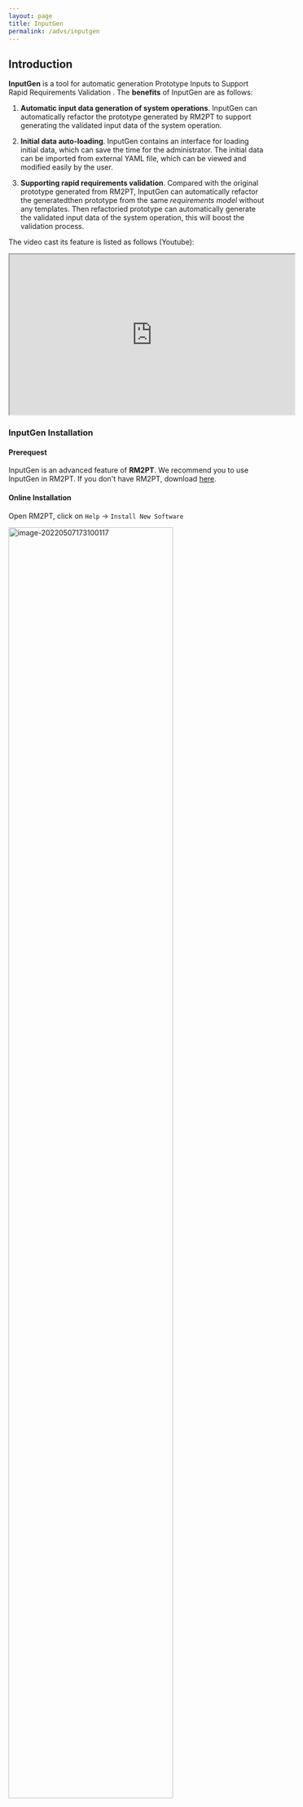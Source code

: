 ```yaml
---
layout: page
title: InputGen
permalink: /advs/inputgen
---
```


## Introduction

**InputGen** is a tool for automatic generation Prototype Inputs to Support Rapid Requirements Validation
. The **benefits** of InputGen are as follows:

1. **Automatic input data generation of system operations**. InputGen can automatically refactor the prototype generated by RM2PT to support generating the validated input data of the system operation.

2. **Initial data auto-loading**. InputGen contains an interface for loading initial data, which can save the time for the administrator. The initial data can be imported from external YAML file, which can be viewed and modified easily by the user.

3. **Supporting rapid requirements validation**. Compared with the original prototype generated from RM2PT, InputGen can automatically refactor the generatedthen prototype from the same *requirements model* without any templates. Then refactoried prototype can automatically generate the validated input data of the system operation, this will boost the validation process.

The video cast its feature is listed as follows (Youtube):
<iframe class="uk-width-1-3@m" width="560" height="315" src="https://www.youtube.com/embed/f-t-vCimKQQ" frameborder="1" allow="accelerometer; autoplay; encrypted-media; gyroscope; picture-in-picture" allowfullscreen>InputGen Youtube Video</iframe>


### InputGen Installation

#### Prerequest

InputGen is an advanced feature of **RM2PT**. We recommend you to use InputGen in RM2PT. If you don't have RM2PT, download [here](https://rm2pt.com/downloads/).

#### Online Installation

Open RM2PT, click on `Help` -> `Install New Software`

<img src="../../imgs/InputGen/image-20220507173100117.png" alt="image-20220507173100117" width="80%" height="80%" />

Type http://rm2pt.com/InputGen-UpdateSite in the Work with field, select RM2Doc and click Next.

<img src="../../imgs/InputGen/1online.png" alt="image-20220507173453144" width="80%" height="80%" />

### Offline Installation

**If the update site does not work**, you can choose to install it offline. Click [here](https://github.com/RM2PT/InputGen-UpdateSite/releases/download/v1.0.0/com.rm2pt.generator.inputgen.updatesite-1.0.0-SNAPSHOT.zip) to download InputGen. Follow the steps below to install.

<img src="../../imgs/InputGen/2offline.png" alt="2offline" width="70%" height="70%" />

<img src="../../imgs/InputGen/3load.png" alt="3load" width="70%" height="70%" />

<img src="../../imgs/InputGen/4add.png" alt="4add" width="70%" height="70%" />

<img src="../../imgs/InputGen/5next.png" alt="5next" width="70%" height="70%" />


<img src="../../imgs/InputGen/6installanyway.png" alt="6installanyway" width="70%" height="70%" />


## InputGen Tutorial

### Prerequest

In order to generate the prototype inputs, you need a requirement model, the **RM2PT project**. For creating or importing a RM2PT project，you can see the tutorial [here](https://rm2pt.com/tutorial/user/create_new_project). We recommend importing RM2PT projects from Git, which is avaliable at [CaseStudies](https://github.com/RM2PT/CaseStudies). The tutorial is [here](https://rm2pt.com/tutorial/user/import_rm2pt_project).


### Input of InputGen — Requirements Model

<img src="../../imgs/InputGen/rm.png" alt="rm" width="80%" height="80%" />

The input to InputGen is a UML requirements model with OCL constraints. The model includes: a conceptual class diagram, a use case diagram, system sequence diagrams, contracts of and system operations.

- **A conceptual class diagram:** A conceptual class diagram is a concept-relation model, which illustrates abstract and meaningful concepts and their relations in the problem domain, in which the concepts are specified as classes, the relations of the concepts are specified as the associations between the classes, and the properties of the concepts are specified as the attributes of the classes.

- **A use case diagram:** A use case diagram captures domain processes as use cases in terms of interactions between the system and its users. It contains a set of use cases for a system, actors represented a type of users of the system or external systems that the system interacts with, the relations between the actors and these use cases, and relations among use cases.

- **System sequence diagrams:** A system sequence diagram describes a particular domain process of a use case. It contains the actors that interact with the system, the system and the system events that the actors generate, their order, and inter-system events. Compared with the sequence diagram in design models, a system sequence diagram treats all systems as a black box and contains system events across the system boundary between actors and systems without object lifelines and internal interactions between objects.
- **Contracts of system operations:** The contract of a system operation specifies the conditions that the state of the system is assumed to satisfy before the execution of the system operation, called the pre-condition and the conditions that the system state is required to satisfy after the execution (if it terminated), called the post-condition of the system operation. Typically, the pre-condition specifies the properties of the system state that need to be checked when system operation is to be executed, and the postcondition defines the possible changes that the execution of the system operation is to realize.


### 1) Generate a prototype from the requirement model
After you import a requirements model, first, we use the RM2PT to generate a prototype from the requirements model by right click on `cocome.remodel` -> `RM2PT`-> `OO Prototype`-> ` Generate Desktop Prototype`

<img src="../../imgs/InputGen/10generateprototype.png" alt="10generateprototype" width="70%" height="70%" />

### 2) Run the InputGen tool to refactor the prototype
after you generate a prototype, we use the InputGen to refactor the prototype from the requirements model by right click on `cocome.remodel` -> `RM2PT-dev`-> `InputGen`, and update the project.

<img src="../../imgs/InputGen/9refactor.png" alt="9refactor" width="70%" height="70%" />

### 3) The third step is to run the refactored prototype
Run the refactored prototype to validate the requirements by right click on `COCOMEPrototype` -> `pom.xml`-> `run`-> `maven build`
.
<img src="../../imgs/InputGen/8runprototype.png" alt="8runprototype" width="70%" height="70%" />

### 4) Importing the initial data
Before using the prototype to validate the requirements, we can use the Load File button to automatically load the initial data through the external interface, without manually adding it after modeling the administrator. We provide an external CoCoME yaml file, you can click [here](https://github.com/RM2PT/InputGen-UpdateSite/releases/download/v1.0.0/test.yaml) to download.

<img src="../../imgs/InputGen/11loadfile.png" alt="11loadfile" width="70%" height="70%" />

### 5) You can use the refactored prototype to validate the requirements.


### The Output of InputGen

After automatically refactoring and enhancing the generated prototype by the tool InputGen, the enhanced prototype contains two advantages as follows:

- **Automatic input data generation of system operations**. The enhanced prototype can automatically generate a validated input data of the system operations for requirement validation. In the system operation input panel, two buttons and a text box click event are added. 

- **Initial data auto-loading**. Int the system state panel, you can use the Load File button to automatically load the initial data through the external interface, without manually adding it after modeling the administrator.


### For example
 In the system operation enterItem, you can choose to click the LoadFromState button to generate input data, if you think that the input data does not meet your requirements, you can also click the input box to choose other candidates. Moreover, you can click the InputReset button to reset all inputs and manually input them by yourself.

The image below shows a part of CoCoME's automatic input data generation of the system operation enterItem. For more details, please see [CaseStudies](https://github.com/RM2PT/CaseStudies).

<img src="../../imgs/InputGen/7enterItem.png" alt="7enterItem" width="70%" height="70%" />
